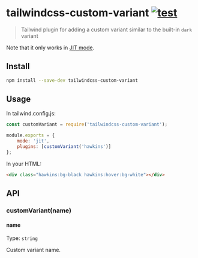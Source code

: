 # tailwindcss-custom-variant [![test](https://github.com/vadimdemedes/tailwindcss-custom-variant/actions/workflows/test.yml/badge.svg)](https://github.com/vadimdemedes/tailwindcss-custom-variant/actions/workflows/test.yml)

> Tailwind plugin for adding a custom variant similar to the built-in `dark` variant

Note that it only works in [JIT mode](https://tailwindcss.com/docs/just-in-time-mode).

## Install

```sh
npm install --save-dev tailwindcss-custom-variant
```

## Usage

In tailwind.config.js:

```js
const customVariant = require('tailwindcss-custom-variant');

module.exports = {
	mode: 'jit',
	plugins: [customVariant('hawkins')]
};
```

In your HTML:

```html
<div class="hawkins:bg-black hawkins:hover:bg-white"></div>
```

## API

### customVariant(name)

#### name

Type: `string`

Custom variant name.
